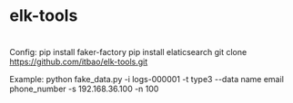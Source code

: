 # elk-tools
#

Config:
	pip install faker-factory
	pip install elaticsearch
	git clone https://github.com/itbao/elk-tools.git

Example:
	python fake_data.py -i logs-000001  -t type3 --data  name email phone_number -s 192.168.36.100 -n 100 

